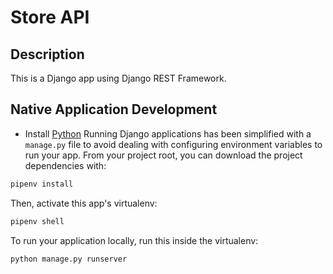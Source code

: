 # Store API

## Description

This is a Django app using Django REST Framework.

## Native Application Development

* Install [Python](https://www.python.org/downloads/)
Running Django applications has been simplified with a `manage.py` file to avoid dealing with configuring environment variables to run your app. From your project root, you can download the project dependencies with:

```bash
pipenv install
```

Then, activate this app's virtualenv:

```bash
pipenv shell
```

To run your application locally, run this inside the virtualenv:

```bash
python manage.py runserver
```
